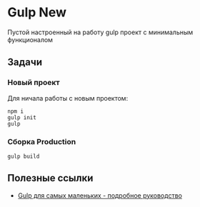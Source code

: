 # Gulp New

Пустой настроенный на работу gulp проект с минимальным функционалом

## Задачи

### Новый проект

Для ничала работы с новым проектом:

```
npm i
gulp init
gulp
```

### Сборка Production

```
gulp build
```
## Полезные ссылки

* [Gulp для самых маленьких - подробное руководство](https://webdesign-master.ru/blog/tools/2016-03-09-gulp-beginners.html)